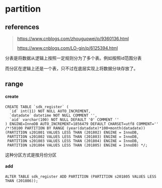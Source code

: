 # partition

## references

> https://www.cnblogs.com/zhouguowei/p/9360136.html
>
> https://www.cnblogs.com/LO-gin/p/6125394.html

分表是将数据从逻辑上按照一定规则分为了多个表。例如按照id范围分表

而分区在逻辑上还是一个表，只不过在底层实现上将数据分块存放了。

## range

#### create

```
CREATE TABLE `sdk_register` (
  `id` int(11) NOT NULL AUTO_INCREMENT,
  `datadate` datetime NOT NULL COMMENT '',
  `aid` varchar(100) NOT NULL DEFAULT '0' COMMENT ''
) ENGINE=InnoDB AUTO_INCREMENT=1856479 DEFAULT CHARSET=utf8 COMMENT=''
/*!50100 PARTITION BY RANGE (year(datadate)*100+month(datadate))
(PARTITION s201801 VALUES LESS THAN (201802) ENGINE = InnoDB,
 PARTITION s201802 VALUES LESS THAN (201803) ENGINE = InnoDB,
 PARTITION s201803 VALUES LESS THAN (201804) ENGINE = InnoDB,
 PARTITION s201804 VALUES LESS THAN (201805) ENGINE = InnoDB) */;
```

这种分区方式是按月份分区

#### add

```
ALTER TABLE sdk_register ADD PARTITION (PARTITION s201805 VALUES LESS THAN (201806));
```

